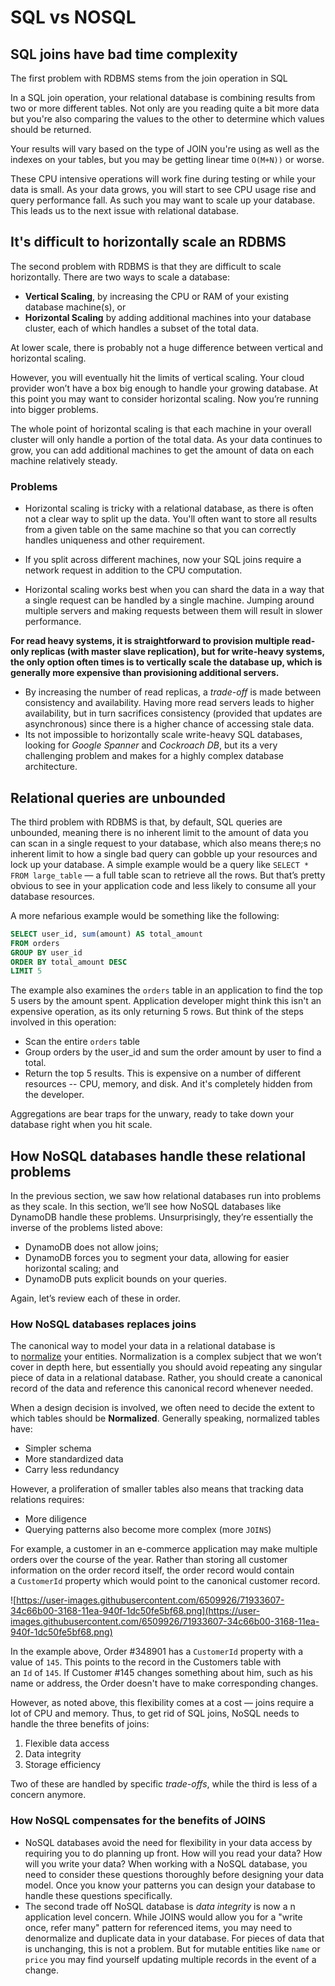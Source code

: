 # SQL vs NOSQL

## SQL joins have bad time complexity

The first problem with RDBMS stems from the join operation in SQL

In a SQL join operation, your relational database is combining results from two or more different tables. Not only are you reading quite a bit more data but you're also comparing the values to the other to determine which values should be returned.

Your results will vary based on the type of JOIN you're using as well as the indexes on your tables, but you may be getting linear time `O(M+N))` or worse.

These CPU intensive operations will work fine during testing or while your data is small. As your data grows, you will start to see CPU usage rise and query performance fall. As such you may want to scale up your database. This leads us to the next issue with relational database.

## It's difficult to horizontally scale an RDBMS

The second problem with RDBMS is that they are difficult to scale horizontally.
There are two ways to scale a database:

- **Vertical Scaling**, by increasing the CPU or RAM of your existing database machine(s), or
- **Horizontal Scaling** by adding additional machines into your database cluster, each of which handles a subset of the total data.

At lower scale, there is probably not a huge difference between vertical and horizontal scaling.

However, you will eventually hit the limits of vertical scaling. Your cloud provider won’t have a box big enough to handle your growing database. At this point you may want to consider horizontal scaling. Now you’re running into bigger problems.

The whole point of horizontal scaling is that each machine in your overall cluster will only handle a portion of the total data. As your data continues to grow, you can add additional machines to get the amount of data on each machine relatively steady.

### Problems

- Horizontal scaling is tricky with a relational database, as there is often not a clear way to split up the data. You'll often want to store all results from a given table on the same machine so that you can correctly handles uniqueness and other requirement.

- If you split across different machines, now your SQL joins require a network request in addition to the CPU computation.

- Horizontal scaling works best when you can shard the data in a way that a single request can be handled by a single machine. Jumping around multiple servers and making requests between them will result in slower performance.

**For read heavy systems, it is straightforward to provision multiple read-only replicas (with master slave replication), but for write-heavy systems, the only option often times is to vertically scale the database up, which is generally more expensive than provisioning additional servers.**

- By increasing the number of read replicas, a _trade-off_ is made between consistency and availability. Having more read servers leads to higher availability, but in turn sacrifices consistency (provided that updates are asynchronous) since there is a higher chance of accessing stale data.
- Its not impossible to horizontally scale write-heavy SQL databases, looking for _Google Spanner_ and _Cockroach DB_, but its a very challenging problem and makes for a highly complex database architecture.

## Relational queries are unbounded

The third problem with RDBMS is that, by default, SQL queries are unbounded, meaning there is no inherent limit to the amount of data you can scan in a single request to your database, which also means there;s no inherent limit to how a single bad query can gobble up your resources and lock up your database.
A simple example would be a query like `SELECT * FROM large_table` — a full table scan to retrieve all the rows. But that’s pretty obvious to see in your application code and less likely to consume all your database resources.

A more nefarious example would be something like the following:

```sql
SELECT user_id, sum(amount) AS total_amount
FROM orders
GROUP BY user_id
ORDER BY total_amount DESC
LIMIT 5
```

The example also examines the `orders` table in an application to find the top 5 users by the amount spent. Application developer might think this isn't an expensive operation, as its only returning 5 rows. But think of the steps involved in this operation:

- Scan the entire `orders` table
- Group orders by the user_id and sum the order amount by user to find a total.
- Return the top 5 results.
  This is expensive on a number of different resources -- CPU, memory, and disk. And it's completely hidden from the developer.

Aggregations are bear traps for the unwary, ready to take down your database right when you hit scale.

## How NoSQL databases handle these relational problems

In the previous section, we saw how relational databases run into problems as they scale. In this section, we’ll see how NoSQL databases like DynamoDB handle these problems. Unsurprisingly, they’re essentially the inverse of the problems listed above:

- DynamoDB does not allow joins;
- DynamoDB forces you to segment your data, allowing for easier horizontal scaling; and
- DynamoDB puts explicit bounds on your queries.

Again, let’s review each of these in order.

### How NoSQL databases replaces joins

The canonical way to model your data in a relational database is to [normalize](https://en.wikipedia.org/wiki/Database_normalization) your entities. Normalization is a complex subject that we won’t cover in depth here, but essentially you should avoid repeating any singular piece of data in a relational database. Rather, you should create a canonical record of the data and reference this canonical record whenever needed.

When a design decision is involved, we often need to decide the extent to which tables should be **Normalized**. Generally speaking, normalized tables have:

- Simpler schema
- More standardized data
- Carry less redundancy

However, a proliferation of smaller tables also means that tracking data relations requires:

- More diligence
- Querying patterns also become more complex (more `JOINS`)

For example, a customer in an e-commerce application may make multiple orders over the course of the year. Rather than storing all customer information on the order record itself, the order record would contain a `CustomerId` property which would point to the canonical customer record.

![https://user-images.githubusercontent.com/6509926/71933607-34c66b00-3168-11ea-940f-1dc50fe5bf68.png](https://user-images.githubusercontent.com/6509926/71933607-34c66b00-3168-11ea-940f-1dc50fe5bf68.png)

In the example above, Order #348901 has a `CustomerId` property with a value of `145`. This points to the record in the Customers table with an `Id` of `145`. If Customer #145 changes something about him, such as his name or address, the Order doesn't have to make corresponding changes.

However, as noted above, this flexibility comes at a cost — joins require a lot of CPU and memory. Thus, to get rid of SQL joins, NoSQL needs to handle the three benefits of joins:

1. Flexible data access
2. Data integrity
3. Storage efficiency

Two of these are handled by specific _trade-offs_, while the third is less of a concern anymore.

### How NoSQL compensates for the benefits of JOINS

- NoSQL databases avoid the need for flexibility in your data access by requiring you to do planning up front. How will you read your data? How will you write your data? When working with a NoSQL database, you need to consider these questions thoroughly before designing your data model. Once you know your patterns you can design your database to handle these questions specifically.
- The second trade off NoSQL database is _data integrity_ is now a n application level concern. While JOINS would allow you for a "write once, refer many" pattern for referenced items, you may need to denormalize and duplicate data in your database. For pieces of data that is unchanging, this is not a problem. But for mutable entities like `name` or `price` you may find yourself updating multiple records in the event of a change.
